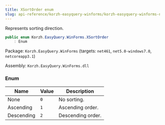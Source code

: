 ```yaml
---
title: XSortOrder enum
slug: api-reference/korzh-easyquery-winforms/korzh-easyquery-winforms-namespace/xsortorder-enum
---
```


Represents sorting direction.
```csharp
public enum Korzh.EasyQuery.WinForms.XSortOrder
    : Enum

```
Package: `Korzh.EasyQuery.WinForms` (targets: `net461`, `net5.0-windows7.0`, `netcoreapp3.1`)

Assembly: `Korzh.EasyQuery.WinForms.dll`

### Enum

| Name | Value | Description | 
| --- | --- | --- | 
| None | `0` | No sorting. | 
| Ascending | `1` | Ascending order. | 
| Descending | `2` | Descending order. |